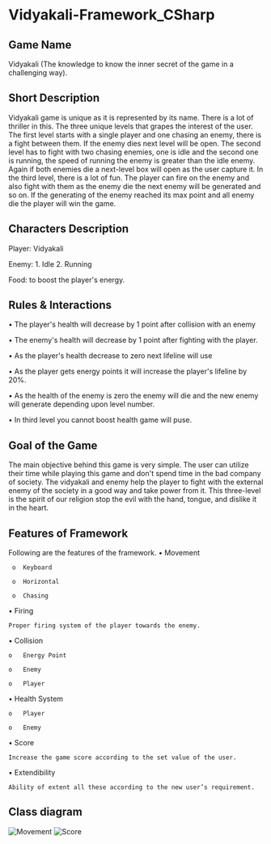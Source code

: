 # Vidyakali-Framework_CSharp
## Game Name 
Vidyakali (The knowledge to know the inner secret of the game in a challenging way).
## 	Short Description 
Vidyakali game is unique as it is represented by its name. There is a lot of thriller in this. The three unique levels that grapes the interest of the user. The first level starts with a single player and one chasing an enemy, there is a fight between them. If the enemy dies next level will be open. The second level has to fight with two chasing enemies, one is idle and the second one is running, the speed of running the enemy is greater than the idle enemy. Again if both enemies die a next-level box will open as the user capture it. In the third level, there is a lot of fun. The player can fire on the enemy and also fight with them as the enemy die the next enemy will be generated and so on. If the generating of the enemy reached its max point and all enemy die the player will win the game.
## 	Characters Description
Player: Vidyakali 

Enemy: 1. Idle 2. Running

Food: to boost the player's energy.

## 	Rules & Interactions
•	The player's health will decrease by 1 point after collision with an enemy
 
•	The enemy's health will decrease by 1 point after fighting with the player.

•	As the player's health decrease to zero next lifeline will use

•	As the player gets energy points it will increase the player's lifeline by 20%.

•	As the health of the enemy is zero the enemy will die and the new enemy will generate depending upon level number.

•	In third level you cannot boost health game will puse.
## 	Goal of the Game
The main objective behind this game is very simple. The user can utilize their time while playing this game and don't spend time in the bad company of society. The vidyakali and enemy help the player to fight with the external enemy of the society in a good way and take power from it. This three-level is the spirit of our religion stop the evil with the hand, tongue, and dislike it in the heart.
## Features of Framework
Following are the features of the framework.
 •	Movement
 
     o	Keyboard
     
     o	Horizontal
     
     o	Chasing
     
•	Firing

    Proper firing system of the player towards the enemy.

•	 Collision

    o	Energy Point

    o	Enemy 

    o	Player


•	Health System

    o	Player

    o	Enemy

•	Score

    Increase the game score according to the set value of the user.


• Extendibility

    Ability of extent all these according to the new user’s requirement.

## Class diagram

![Movement](https://user-images.githubusercontent.com/96945594/175982386-ab0882f6-5f88-4c3e-a701-b761c1725b23.jpg)
![Score](https://user-images.githubusercontent.com/96945594/175982378-f8c0c344-d0fd-4718-9cbe-b8d8d12bb6bb.jpg)






